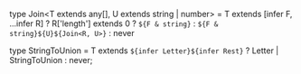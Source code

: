 type Join<T extends any[], U extends string | number> = T extends [infer F, ...infer R]
? R['length'] extends 0
? `${F & string}`
: `${F & string}${U}${Join<R, U>}`
: never

<!-- 531 -->

type StringToUnion<T extends string> = T extends `${infer Letter}${infer Rest}`
? Letter | StringToUnion<Rest>
: never;
